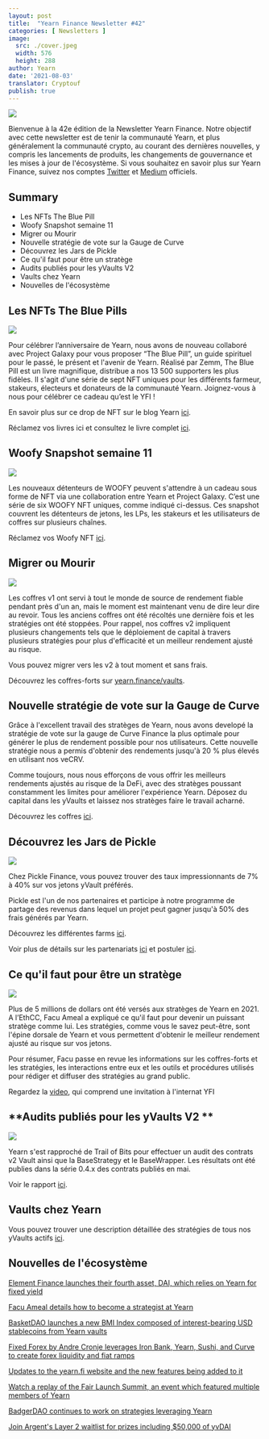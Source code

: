 ```yaml
---
layout: post
title:  "Yearn Finance Newsletter #42"
categories: [ Newsletters ]
image:
  src: ./cover.jpeg
  width: 576
  height: 288
author: Yearn
date: '2021-08-03'
translator: Cryptouf
publish: true
---
```



![](/_posts/_newsletters/Yearn-Finance-Newsletter-42/image1.jpg)

Bienvenue à la 42e édition de la Newsletter Yearn Finance. Notre objectif avec cette newsletter est de tenir la communauté Yearn, et plus généralement la communauté crypto, au courant des dernières nouvelles, y compris les lancements de produits, les changements de gouvernance et les mises à jour de l'écosystème. Si vous souhaitez en savoir plus sur Yearn Finance, suivez nos comptes [Twitter](https://twitter.com/iearnfinance) et [Medium](https://medium.com/iearn) officiels.

## **Summary**

- Les NFTs The Blue Pill
- Woofy Snapshot semaine 11
- Migrer ou Mourir
- Nouvelle stratégie de vote sur la Gauge de Curve
- Découvrez les Jars de Pickle
- Ce qu'il faut pour être un stratège
- Audits publiés  pour les yVaults V2 
- Vaults chez Yearn
- Nouvelles de l'écosystème

## **Les NFTs The Blue Pills**

![](/_posts/_newsletters/Yearn-Finance-Newsletter-42/image2.jpg)

Pour célébrer l’anniversaire de Yearn, nous avons de nouveau collaboré avec Project Galaxy pour vous proposer “The Blue Pill”, un guide spirituel pour le passé, le présent et l'avenir de Yearn. Réalisé par Zemm, The Blue Pill est un livre magnifique, distribue a nos 13 500 supporters les plus fidèles. Il s'agit d'une série de sept NFT uniques pour les différents farmeur, stakeurs, électeurs et donateurs de la communauté Yearn. Joignez-vous à nous pour célébrer ce cadeau qu’est le YFI !

En savoir plus sur ce drop de NFT sur le blog Yearn [ici](https://medium.com/iearn/the-blue-pill-ca44ed01f16f).

Réclamez vos livres ici et consultez le livre complet [ici](https://thebluepill.eth.link/).



## **Woofy Snapshot semaine 11**

![](/_posts/_newsletters/Yearn-Finance-Newsletter-42/image3.jpg)


Les nouveaux détenteurs de WOOFY peuvent s'attendre à un cadeau sous forme de NFT via une collaboration entre Yearn et Project Galaxy. C’est une série de six WOOFY NFT uniques, comme indiqué ci-dessus. Ces snapshot couvrent les détenteurs de jetons, les LPs, les stakeurs et les utilisateurs de coffres sur plusieurs chaînes.

Réclamez vos Woofy NFT [ici](https://galaxy.eco/yearn).

## **Migrer ou Mourir**

![](/_posts/_newsletters/Yearn-Finance-Newsletter-42/image4.jpg)

Les coffres v1 ont servi à tout le monde de source de rendement fiable pendant près d'un an, mais le moment est maintenant venu de dire leur dire au revoir. Tous les anciens coffres ont été récoltés une dernière fois et les stratégies ont été stoppées. Pour rappel, nos coffres v2 impliquent plusieurs changements tels que le déploiement de capital à travers plusieurs stratégies pour plus d'efficacité et un meilleur rendement ajusté au risque.

Vous pouvez migrer vers les v2 à tout moment et sans frais.

Découvrez les coffres-forts sur [yearn.finance/vaults](https://yearn.finance/vaults).



## **Nouvelle stratégie de vote sur la Gauge de Curve**

Grâce à l'excellent travail des stratèges de Yearn, nous avons developé la stratégie de vote sur la gauge de Curve Finance la plus optimale pour générer le plus de rendement possible pour nos utilisateurs. Cette nouvelle stratégie nous a permis d'obtenir des rendements jusqu'à 20 % plus élevés en utilisant nos veCRV.

Comme toujours, nous nous efforçons de vous offrir les meilleurs rendements ajustés au risque de la DeFi, avec des stratèges poussant constamment les limites pour améliorer l'expérience Yearn. Déposez du capital dans les yVaults et laissez nos stratèges faire le travail acharné.

Découvrez les coffres [ici](https://yearn.finance/vaults).


## **Découvrez les Jars de Pickle**

![](/_posts/_newsletters/Yearn-Finance-Newsletter-42/image5.jpg)

Chez Pickle Finance, vous pouvez trouver des taux impressionnants de 7% à 40% sur vos jetons yVault préférés. 

Pickle est l'un de nos partenaires et participe à notre programme de partage des revenus dans lequel un projet peut gagner jusqu'à 50% des frais générés par Yearn.

Découvrez les différentes farms [ici](https://app.pickle.finance/farms).

Voir plus de détails sur les partenariats [ici](https://twitter.com/iearnfinance/status/1367508483952771075)  et postuler [ici](https://yearnfinance.typeform.com/to/uP7xOJUN).



## **Ce qu'il faut pour être un stratège**

![](/_posts/_newsletters/Yearn-Finance-Newsletter-42/image6.jpg)


Plus de 5 millions de dollars ont été versés aux stratèges de Yearn en 2021. A l’EthCC, Facu Ameal a expliqué ce qu'il faut pour devenir un puissant stratège comme lui. Les stratégies, comme vous le savez peut-être, sont l'épine dorsale de Yearn et vous permettent d'obtenir le meilleur rendement ajusté au risque sur vos jetons.

Pour résumer, Facu passe en revue les informations sur les coffres-forts et les stratégies, les interactions entre eux et les outils et procédures utilisés pour rédiger et diffuser des stratégies au grand public.

Regardez la [video](https://www.youtube.com/watch?v=NVR3teJw0Y0), qui comprend une invitation à l'internat YFI



## **Audits publiés pour les yVaults V2 **

![](/_posts/_newsletters/Yearn-Finance-Newsletter-42/image7.jpg)

Yearn s'est rapproché de Trail of Bits pour effectuer un audit des contrats v2 Vault ainsi que la BaseStrategy et le BaseWrapper. Les résultats ont été publies dans la série 0.4.x des contrats publiés en mai.

Voir le rapport [ici](https://github.com/trailofbits/publications/blob/master/reviews/YearnV2Vaults.pdf).



## Vaults chez Yearn

Vous pouvez trouver une description détaillée des stratégies de tous nos yVaults actifs [ici](https://medium.com/yearn-state-of-the-vaults/the-vaults-at-yearn-9237905ffed3).


## Nouvelles de l'écosystème

[Element Finance launches their fourth asset, DAI, which relies on Yearn for fixed yield](https://twitter.com/element_fi/status/1417880198033387526)

[Facu Ameal details how to become a strategist at Yearn](https://youtu.be/NVR3teJw0Y0)

[BasketDAO launches a new BMI Index composed of interest-bearing USD stablecoins from Yearn vaults](https://twitter.com/BasketDAOOrg/status/1415505266221535237)

[Fixed Forex by Andre Cronje leverages Iron Bank, Yearn, Sushi, and Curve to create forex liquidity and fiat ramps](https://andrecronje.medium.com/fair-launches-decentralized-collaboration-and-fixed-forex-ab327a2e4fc4)

[Updates to the yearn.fi website and the new features being added to it](https://twitter.com/dudesahn/status/1417898521685078016)

[Watch a replay of the Fair Launch Summit, an event which featured multiple members of Yearn](https://youtu.be/1KqxvJnNRWg)

[BadgerDAO continues to work on strategies leveraging Yearn](https://twitter.com/BadgerDAO/status/1420468295388520449)

[Join Argent's Layer 2 waitlist for prizes including $50,000 of yvDAI](https://twitter.com/argentHQ/status/1422262937423597571)
